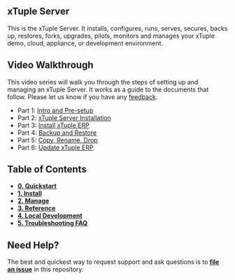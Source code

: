 ## xTuple Server

This is the xTuple Server. It installs, configures, runs, serves, secures, backs up, restores, forks, upgrades, pilots, monitors and manages your xTuple demo, cloud, appliance, or development environment.

## Video Walkthrough
This video series will walk you through the steps of setting up and managing an xTuple Server. It works as a guide to the documents that follow. Please let us know if you have any [feedback](https://github.com/xtuple/xtuple-server/issues).

- Part 1: [Intro and Pre-setup](http://player.vimeo.com/video/101962395)
- Part 2: [xTuple Server Installation](http://player.vimeo.com/video/101962397)
- Part 3: [Install xTuple ERP](http://player.vimeo.com/video/101962399)
- Part 4: [Backup and Restore](http://player.vimeo.com/video/101962401)
- Part 5: [Copy, Rename, Drop](http://player.vimeo.com/video/101962405)
- Part 6: [Update xTuple ERP](http://player.vimeo.com/video/102658318)




## Table of Contents
- **[0. Quickstart](https://github.com/xtuple/xtuple-server/wiki/0.-Quickstart)**
- **[1. Install](https://github.com/xtuple/xtuple-server/wiki/1.-Install)**
- **[2. Manage](https://github.com/xtuple/xtuple-server/wiki/2.-Manage)**
- **[3. Reference](https://github.com/xtuple/xtuple-server/wiki/3.-Reference)**
- **[4. Local Development](https://github.com/xtuple/xtuple-server/wiki/4.-Local-Development)**
- **[5. Troubleshooting FAQ](https://github.com/xtuple/xtuple-server/wiki/5.-Troubleshooting-FAQ)**

## Need Help?

The best and quickest way to request support and ask questions is to [**file an issue**](https://github.com/xtuple/xtuple-server/issues?state=open) in this repository. 